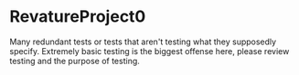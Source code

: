 # RevatureProject0
Many redundant tests or tests that aren't testing what they supposedly specify. Extremely basic testing is the biggest offense here, please review testing and the purpose of testing.
